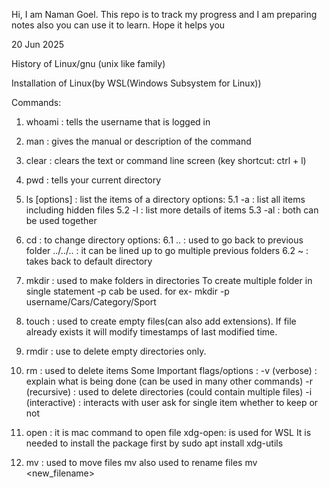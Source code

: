 Hi, I am Naman Goel.
This repo is to track my progress and I am preparing notes also you can use it to learn. Hope it helps you 

20 Jun 2025

History of Linux/gnu (unix like family)

Installation of Linux(by WSL(Windows Subsystem for Linux))

Commands:
1. whoami : tells the username that is logged in
2. man <command> : gives the manual or description of the command
3. clear : clears the text or command line screen (key shortcut: ctrl + l)
4. pwd :  tells your current directory
5. ls [options] : list the items of a directory 
       options:
        5.1  -a : list all items including hidden files
        5.2  -l : list more details of items
        5.3   -al : both can be used together
6. cd <path> : to change directory
     options:
     6.1 .. : used to go back to previous folder
           ../../.. : it can be lined up to go multiple previous folders
     6.2 ~ : takes back to default directory
7. mkdir : used to make folders in directories
            To create multiple folder in single statement -p  cab be used.
           for ex- mkdir -p username/Cars/Category/Sport
8. touch : used to create empty files(can also add extensions).
             If file already exists it will modify timestamps of last modified time.
9. rmdir : use to delete empty directories only.
10.  rm : used to delete items
              Some Important flags/options :
                       -v (verbose) : explain what is being done (can be used in many other                                                   commands)
                       -r (recursive) : used to delete directories (could contain multiple files)
                       -i (interactive) : interacts with user ask for single item whether to keep                                                     or not
11. open : it is mac command to open file
     xdg-open: is used for WSL 
                         It is needed to install the package first by
                         sudo apt install xdg-utils

12. mv : used to move files
              mv <filename> <path>
              also used to rename files
              mv <filename> <new_filename>





